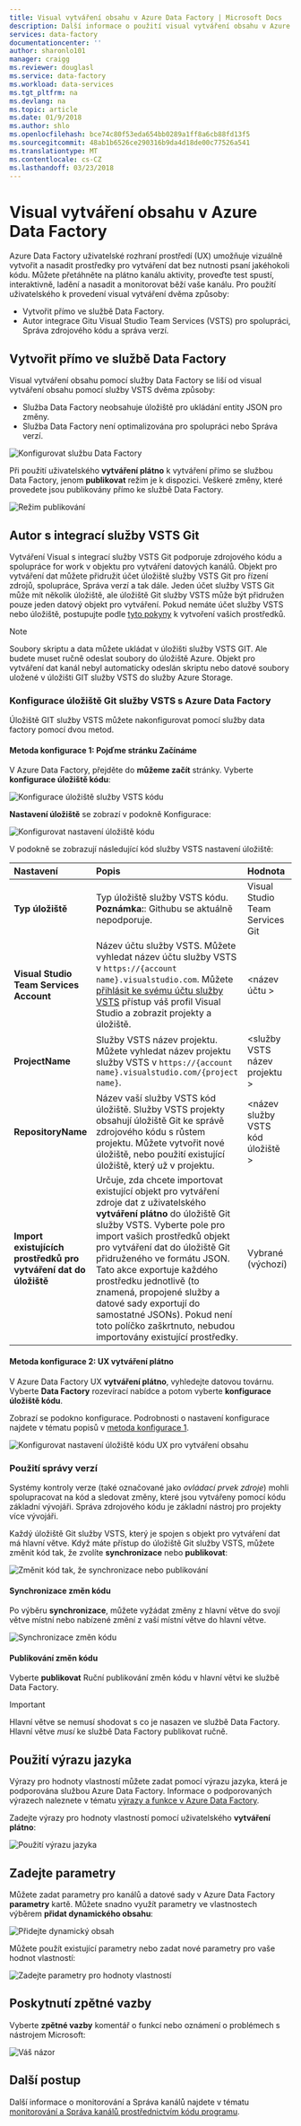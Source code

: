 ```yaml
---
title: Visual vytváření obsahu v Azure Data Factory | Microsoft Docs
description: Další informace o použití visual vytváření obsahu v Azure Data Factory
services: data-factory
documentationcenter: ''
author: sharonlo101
manager: craigg
ms.reviewer: douglasl
ms.service: data-factory
ms.workload: data-services
ms.tgt_pltfrm: na
ms.devlang: na
ms.topic: article
ms.date: 01/9/2018
ms.author: shlo
ms.openlocfilehash: bce74c80f53eda654bb0289a1ff8a6cb88fd13f5
ms.sourcegitcommit: 48ab1b6526ce290316b9da4d18de00c77526a541
ms.translationtype: MT
ms.contentlocale: cs-CZ
ms.lasthandoff: 03/23/2018
---
```

# <a name="visual-authoring-in-azure-data-factory"></a>Visual vytváření obsahu v Azure Data Factory
Azure Data Factory uživatelské rozhraní prostředí (UX) umožňuje vizuálně vytvořit a nasadit prostředky pro vytváření dat bez nutnosti psaní jakéhokoli kódu. Můžete přetáhněte na plátno kanálu aktivity, proveďte test spustí, interaktivně, ladění a nasadit a monitorovat běží vaše kanálu. Pro použití uživatelského k provedení visual vytváření dvěma způsoby:

- Vytvořit přímo ve službě Data Factory.
- Autor integrace Gitu Visual Studio Team Services (VSTS) pro spolupráci, Správa zdrojového kódu a správa verzí.

## <a name="author-directly-with-the-data-factory-service"></a>Vytvořit přímo ve službě Data Factory
Visual vytváření obsahu pomocí služby Data Factory se liší od visual vytváření obsahu pomocí služby VSTS dvěma způsoby:

- Služba Data Factory neobsahuje úložiště pro ukládání entity JSON pro změny.
- Služba Data Factory není optimalizována pro spolupráci nebo Správa verzí.

![Konfigurovat službu Data Factory ](media/author-visually/configure-data-factory.png)

Při použití uživatelského **vytváření plátno** k vytváření přímo se službou Data Factory, jenom **publikovat** režim je k dispozici. Veškeré změny, které provedete jsou publikovány přímo ke službě Data Factory.

![Režim publikování](media/author-visually/data-factory-publish.png)

## <a name="author-with-vsts-git-integration"></a>Autor s integrací služby VSTS Git
Vytváření Visual s integrací služby VSTS Git podporuje zdrojového kódu a spolupráce for work v objektu pro vytváření datových kanálů. Objekt pro vytváření dat můžete přidružit účet úložiště služby VSTS Git pro řízení zdrojů, spolupráce, Správa verzí a tak dále. Jeden účet služby VSTS Git může mít několik úložiště, ale úložiště Git služby VSTS může být přidružen pouze jeden datový objekt pro vytváření. Pokud nemáte účet služby VSTS nebo úložiště, postupujte podle [tyto pokyny](https://docs.microsoft.com/vsts/accounts/create-account-msa-or-work-student) k vytvoření vašich prostředků.

> [!NOTE]
> Soubory skriptu a data můžete ukládat v úložišti služby VSTS GIT. Ale budete muset ručně odeslat soubory do úložiště Azure. Objekt pro vytváření dat kanál nebyl automaticky odeslán skriptu nebo datové soubory uložené v úložišti GIT služby VSTS do služby Azure Storage.

### <a name="configure-a-vsts-git-repository-with-azure-data-factory"></a>Konfigurace úložiště Git služby VSTS s Azure Data Factory
Úložiště GIT služby VSTS můžete nakonfigurovat pomocí služby data factory pomocí dvou metod.

<a name="method1"></a>
#### <a name="configuration-method-1-lets-get-started-page"></a>Metoda konfigurace 1: Pojďme stránku Začínáme
V Azure Data Factory, přejděte do **můžeme začít** stránky. Vyberte **konfigurace úložiště kódu**:

![Konfigurace úložiště služby VSTS kódu](media/author-visually/configure-repo.png)

**Nastavení úložiště** se zobrazí v podokně Konfigurace:

![Konfigurovat nastavení úložiště kódu](media/author-visually/repo-settings.png)

V podokně se zobrazují následující kód služby VSTS nastavení úložiště:

| Nastavení | Popis | Hodnota |
|:--- |:--- |:--- |
| **Typ úložiště** | Typ úložiště služby VSTS kódu.<br/>**Poznámka:**: Githubu se aktuálně nepodporuje. | Visual Studio Team Services Git |
| **Visual Studio Team Services Account** | Název účtu služby VSTS. Můžete vyhledat název účtu služby VSTS v `https://{account name}.visualstudio.com`. Můžete [přihlásit ke svému účtu služby VSTS](https://www.visualstudio.com/team-services/git/) přístup váš profil Visual Studio a zobrazit projekty a úložiště. | \<název účtu > |
| **ProjectName** | Služby VSTS název projektu. Můžete vyhledat název projektu služby VSTS v `https://{account name}.visualstudio.com/{project name}`. | \<služby VSTS název projektu > |
| **RepositoryName** | Název vaší služby VSTS kód úložiště. Služby VSTS projekty obsahují úložiště Git ke správě zdrojového kódu s růstem projektu. Můžete vytvořit nové úložiště, nebo použití existující úložiště, který už v projektu. | \<název služby VSTS kód úložiště > |
| **Import existujících prostředků pro vytváření dat do úložiště** | Určuje, zda chcete importovat existující objekt pro vytváření zdroje dat z uživatelského **vytváření plátno** do úložiště Git služby VSTS. Vyberte pole pro import vašich prostředků objekt pro vytváření dat do úložiště Git přidruženého ve formátu JSON. Tato akce exportuje každého prostředku jednotlivě (to znamená, propojené služby a datové sady exportují do samostatné JSONs). Pokud není toto políčko zaškrtnuto, nebudou importovány existující prostředky. | Vybrané (výchozí) |

#### <a name="configuration-method-2-ux-authoring-canvas"></a>Metoda konfigurace 2: UX vytváření plátno
V Azure Data Factory UX **vytváření plátno**, vyhledejte datovou továrnu. Vyberte **Data Factory** rozevírací nabídce a potom vyberte **konfigurace úložiště kódu**.

Zobrazí se podokno konfigurace. Podrobnosti o nastavení konfigurace najdete v tématu popisů v <a href="#method1">metoda konfigurace 1</a>.

![Konfigurovat nastavení úložiště kódu UX pro vytváření obsahu](media/author-visually/configure-repo-2.png)

### <a name="use-version-control"></a>Použití správy verzí
Systémy kontroly verze (také označované jako _ovládací prvek zdroje_) mohli spolupracovat na kód a sledovat změny, které jsou vytvářeny pomocí kódu základní vývojáři. Správa zdrojového kódu je základní nástroj pro projekty více vývojáři.

Každý úložiště Git služby VSTS, který je spojen s objekt pro vytváření dat má hlavní větve. Když máte přístup do úložiště Git služby VSTS, můžete změnit kód tak, že zvolíte **synchronizace** nebo **publikovat**:

![Změnit kód tak, že synchronizace nebo publikování](media/author-visually/sync-publish.png)

#### <a name="sync-code-changes"></a>Synchronizace změn kódu
Po výběru **synchronizace**, můžete vyžádat změny z hlavní větve do svojí větve místní nebo nabízené změní z vaší místní větve do hlavní větve.

![Synchronizace změn kódu](media/author-visually/sync-change.png)

#### <a name="publish-code-changes"></a>Publikování změn kódu
Vyberte **publikovat** Ruční publikování změn kódu v hlavní větvi ke službě Data Factory.

> [!IMPORTANT]
> Hlavní větve se nemusí shodovat s co je nasazen ve službě Data Factory. Hlavní větve *musí* ke službě Data Factory publikovat ručně.

## <a name="use-the-expression-language"></a>Použití výrazu jazyka
Výrazy pro hodnoty vlastností můžete zadat pomocí výrazu jazyka, která je podporována službou Azure Data Factory. Informace o podporovaných výrazech naleznete v tématu [výrazy a funkce v Azure Data Factory](control-flow-expression-language-functions.md).

Zadejte výrazy pro hodnoty vlastností pomocí uživatelského **vytváření plátno**:

![Použití výrazu jazyka](media/author-visually/expression-language.png)

## <a name="specify-parameters"></a>Zadejte parametry
Můžete zadat parametry pro kanálů a datové sady v Azure Data Factory **parametry** kartě. Můžete snadno využít parametry ve vlastnostech výběrem **přidat dynamického obsahu**:

![Přidejte dynamický obsah](media/author-visually/dynamic-content.png)

Můžete použít existující parametry nebo zadat nové parametry pro vaše hodnot vlastností:

![Zadejte parametry pro hodnoty vlastností](media/author-visually/parameters.png)

## <a name="provide-feedback"></a>Poskytnutí zpětné vazby
Vyberte **zpětné vazby** komentář o funkcí nebo oznámení o problémech s nástrojem Microsoft:

![Váš názor](media/monitor-visually/feedback.png)

## <a name="next-steps"></a>Další postup
Další informace o monitorování a Správa kanálů najdete v tématu [monitorování a Správa kanálů prostřednictvím kódu programu](monitor-programmatically.md).
